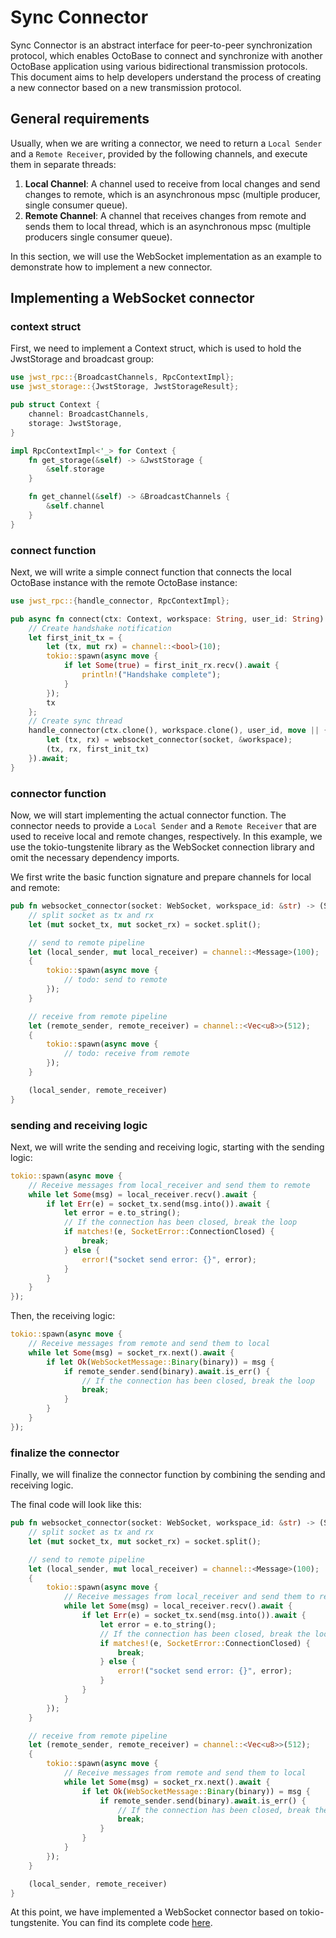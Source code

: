 # Sync Connector

Sync Connector is an abstract interface for peer-to-peer synchronization protocol, which enables OctoBase to connect and synchronize with another OctoBase application using various bidirectional transmission protocols. This document aims to help developers understand the process of creating a new connector based on a new transmission protocol.

## General requirements

Usually, when we are writing a connector, we need to return a `Local Sender` and a `Remote Receiver`, provided by the following channels, and execute them in separate threads:

1. **Local Channel**: A channel used to receive from local changes and send changes to remote, which is an asynchronous mpsc (multiple producer, single consumer queue).
2. **Remote Channel**: A channel that receives changes from remote and sends them to local thread, which is an asynchronous mpsc (multiple producers single consumer queue).

In this section, we will use the WebSocket implementation as an example to demonstrate how to implement a new connector.

## Implementing a WebSocket connector

### context struct

First, we need to implement a Context struct, which is used to hold the JwstStorage and broadcast group:

```rust
use jwst_rpc::{BroadcastChannels, RpcContextImpl};
use jwst_storage::{JwstStorage, JwstStorageResult};

pub struct Context {
    channel: BroadcastChannels,
    storage: JwstStorage,
}

impl RpcContextImpl<'_> for Context {
    fn get_storage(&self) -> &JwstStorage {
        &self.storage
    }

    fn get_channel(&self) -> &BroadcastChannels {
        &self.channel
    }
}
```

### connect function

Next, we will write a simple connect function that connects the local OctoBase instance with the remote OctoBase instance:

```rust
use jwst_rpc::{handle_connector, RpcContextImpl};

pub async fn connect(ctx: Context, workspace: String, user_id: String) {
    // Create handshake notification
    let first_init_tx = {
        let (tx, mut rx) = channel::<bool>(10);
        tokio::spawn(async move {
            if let Some(true) = first_init_rx.recv().await {
                println!("Handshake complete");
            }
        });
        tx
    };
    // Create sync thread
    handle_connector(ctx.clone(), workspace.clone(), user_id, move || {
        let (tx, rx) = websocket_connector(socket, &workspace);
        (tx, rx, first_init_tx)
    }).await;
}
```

### connector function

Now, we will start implementing the actual connector function. The connector needs to provide a `Local Sender` and a `Remote Receiver` that are used to receive local and remote changes, respectively.
In this example, we use the tokio-tungstenite library as the WebSocket connection library and omit the necessary dependency imports.

We first write the basic function signature and prepare channels for local and remote:

```rust
pub fn websocket_connector(socket: WebSocket, workspace_id: &str) -> (Sender<Message>, Receiver<Vec<u8>>) {
    // split socket as tx and rx
    let (mut socket_tx, mut socket_rx) = socket.split();

    // send to remote pipeline
    let (local_sender, mut local_receiver) = channel::<Message>(100);
    {
        tokio::spawn(async move {
            // todo: send to remote
        });
    }

    // receive from remote pipeline
    let (remote_sender, remote_receiver) = channel::<Vec<u8>>(512);
    {
        tokio::spawn(async move {
            // todo: receive from remote
        });
    }

    (local_sender, remote_receiver)
}
```

### sending and receiving logic

Next, we will write the sending and receiving logic, starting with the sending logic:

```rust
tokio::spawn(async move {
    // Receive messages from local_receiver and send them to remote
    while let Some(msg) = local_receiver.recv().await {
        if let Err(e) = socket_tx.send(msg.into()).await {
            let error = e.to_string();
            // If the connection has been closed, break the loop
            if matches!(e, SocketError::ConnectionClosed) {
                break;
            } else {
                error!("socket send error: {}", error);
            }
        }
    }
});
```

Then, the receiving logic:

```rust
tokio::spawn(async move {
    // Receive messages from remote and send them to local
    while let Some(msg) = socket_rx.next().await {
        if let Ok(WebSocketMessage::Binary(binary)) = msg {
            if remote_sender.send(binary).await.is_err() {
                // If the connection has been closed, break the loop
                break;
            }
        }
    }
});
```

### finalize the connector

Finally, we will finalize the connector function by combining the sending and receiving logic.

The final code will look like this:

```rust
pub fn websocket_connector(socket: WebSocket, workspace_id: &str) -> (Sender<Message>, Receiver<Vec<u8>>) {
    // split socket as tx and rx
    let (mut socket_tx, mut socket_rx) = socket.split();

    // send to remote pipeline
    let (local_sender, mut local_receiver) = channel::<Message>(100);
    {
        tokio::spawn(async move {
            // Receive messages from local_receiver and send them to remote
            while let Some(msg) = local_receiver.recv().await {
                if let Err(e) = socket_tx.send(msg.into()).await {
                    let error = e.to_string();
                    // If the connection has been closed, break the loop
                    if matches!(e, SocketError::ConnectionClosed) {
                        break;
                    } else {
                        error!("socket send error: {}", error);
                    }
                }
            }
        });
    }

    // receive from remote pipeline
    let (remote_sender, remote_receiver) = channel::<Vec<u8>>(512);
    {
        tokio::spawn(async move {
            // Receive messages from remote and send them to local
            while let Some(msg) = socket_rx.next().await {
                if let Ok(WebSocketMessage::Binary(binary)) = msg {
                    if remote_sender.send(binary).await.is_err() {
                        // If the connection has been closed, break the loop
                        break;
                    }
                }
            }
        });
    }

    (local_sender, remote_receiver)
}
```

At this point, we have implemented a WebSocket connector based on tokio-tungstenite. You can find its complete code [here](https://github.com/toeverything/OctoBase/blob/master/libs/jwst-rpc/src/connector/tungstenite_socket.rs).
